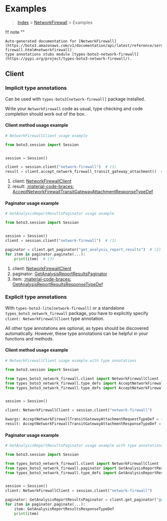 # Examples

> [Index](../README.md) > [NetworkFirewall](./README.md) > Examples

!!! note ""

    Auto-generated documentation for [NetworkFirewall](https://boto3.amazonaws.com/v1/documentation/api/latest/reference/services/network-firewall.html#networkfirewall)
    type annotations stubs module [types-boto3-network-firewall](https://pypi.org/project/types-boto3-network-firewall/).

## Client

### Implicit type annotations

Can be used with `types-boto3[network-firewall]` package installed.

Write your `NetworkFirewall` code as usual,
type checking and code completion should work out of the box.


#### Client method usage example

```python
# NetworkFirewallClient usage example

from boto3.session import Session


session = Session()

client = session.client("network-firewall")  # (1)
result = client.accept_network_firewall_transit_gateway_attachment()  # (2)
```

1. client: [NetworkFirewallClient](./client.md)
2. result: [:material-code-braces: AcceptNetworkFirewallTransitGatewayAttachmentResponseTypeDef](./type_defs.md#acceptnetworkfirewalltransitgatewayattachmentresponsetypedef)



#### Paginator usage example

```python
# GetAnalysisReportResultsPaginator usage example

from boto3.session import Session


session = Session()
client = session.client("network-firewall")  # (1)

paginator = client.get_paginator("get_analysis_report_results")  # (2)
for item in paginator.paginate(...):
    print(item)  # (3)
```

1. client: [NetworkFirewallClient](./client.md)
2. paginator: [GetAnalysisReportResultsPaginator](./paginators.md#getanalysisreportresultspaginator)
3. item: [:material-code-braces: GetAnalysisReportResultsResponseTypeDef](./type_defs.md#getanalysisreportresultsresponsetypedef)




### Explicit type annotations

With `types-boto3-lite[network-firewall]`
or a standalone `types_boto3_network_firewall` package, you have to explicitly specify `client: NetworkFirewallClient` type annotation.

All other type annotations are optional, as types should be discovered automatically.
However, these type annotations can be helpful in your functions and methods.


#### Client method usage example

```python
# NetworkFirewallClient usage example with type annotations

from boto3.session import Session

from types_boto3_network_firewall.client import NetworkFirewallClient
from types_boto3_network_firewall.type_defs import AcceptNetworkFirewallTransitGatewayAttachmentResponseTypeDef
from types_boto3_network_firewall.type_defs import AcceptNetworkFirewallTransitGatewayAttachmentRequestTypeDef


session = Session()

client: NetworkFirewallClient = session.client("network-firewall")

kwargs: AcceptNetworkFirewallTransitGatewayAttachmentRequestTypeDef = {...}
result: AcceptNetworkFirewallTransitGatewayAttachmentResponseTypeDef = client.accept_network_firewall_transit_gateway_attachment(**kwargs)
```



#### Paginator usage example

```python
# GetAnalysisReportResultsPaginator usage example with type annotations

from boto3.session import Session

from types_boto3_network_firewall.client import NetworkFirewallClient
from types_boto3_network_firewall.paginator import GetAnalysisReportResultsPaginator
from types_boto3_network_firewall.type_defs import GetAnalysisReportResultsResponseTypeDef


session = Session()
client: NetworkFirewallClient = session.client("network-firewall")

paginator: GetAnalysisReportResultsPaginator = client.get_paginator("get_analysis_report_results")
for item in paginator.paginate(...):
    item: GetAnalysisReportResultsResponseTypeDef
    print(item)
```




